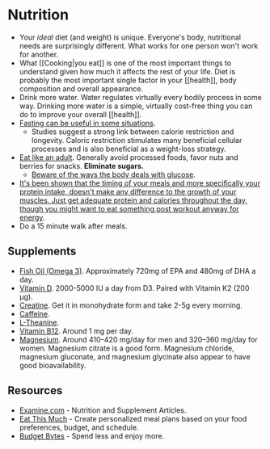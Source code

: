 # Nutrition

- Your *ideal* diet (and weight) is unique. Everyone's body, nutritional needs are surprisingly different. What works for one person won't work for another.
- What [[Cooking|you eat]] is one of the most important things to understand given how much it affects the rest of your life. Diet is probably the most important single factor in your [[health]], body composition and overall appearance.
- Drink more water. Water regulates virtually every bodily process in some way. Drinking more water is a simple, virtually cost-free thing you can do to improve your overall [[health]].
- [Fasting can be useful in some situations](https://www.reddit.com/r/productivity/comments/6demoi/why_you_should_try_intermittent_fasting_mood/).
  - Studies suggest a strong link between calorie restriction and longevity. Caloric restriction stimulates many beneficial cellular processes and is also beneficial as a weight-loss strategy.
- [Eat like an adult](https://thefitness.wiki/improving-your-diet/). Generally avoid processed foods, favor nuts and berries for snacks. **Eliminate sugars.**
  - [Beware of the ways the body deals with glucose](https://www.sumapositiva.com/p/curva-glucosa).
- [It's been shown that the timing of your meals and more specifically your protein intake, doesn't make any difference to the growth of your muscles. Just get adequate protein and calories throughout the day, though you might want to eat something post workout anyway for energy](https://www.reddit.com/r/leangains/comments/9fxkof/if_you_eat_a_big_preworkout_meal_do_you_need_to/).
- Do a 15 minute walk after meals.

## Supplements

- [Fish Oil (Omega 3)](https://examine.com/supplements/fish-oil/). Approximately 720mg of EPA and 480mg of DHA a day.
- [Vitamin D](https://examine.com/supplements/vitamin-d/). 2000-5000 IU a day from D3. Paired with Vitamin K2 (200 µg).
- [Creatine](https://examine.com/supplements/creatine/). Get it in monohydrate form and take 2-5g every morning.
- [Caffeine](https://examine.com/supplements/caffeine/).
- [L-Theanine](https://lorienpsych.com/2021/01/31/l-theanine/).
- [Vitamin B12](http://web.archive.org/web/20240729032244/https://examine.com/supplements/vitamin-b12/). Around 1 mg per day.
- [Magnesium](https://examine.com/supplements/magnesium/). Around 410–420 mg/day for men and 320–360 mg/day for women. Magnesium citrate is a good form. Magnesium chloride, magnesium gluconate, and magnesium glycinate also appear to have good bioavailability.

## Resources

- [Examine.com](https://examine.com/) - Nutrition and Supplement Articles.
- [Eat This Much](https://www.eatthismuch.com/) - Create personalized meal plans based on your food preferences, budget, and schedule.
- [Budget Bytes](https://www.budgetbytes.com/) - Spend less and enjoy more.

